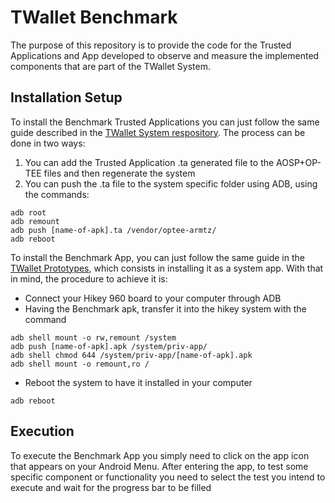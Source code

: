 # TWallet Benchmark

The purpose of this repository is to provide the code for the Trusted Applications and App developed to observe and measure the implemented components that are part of the TWallet System.

## Installation Setup

To install the Benchmark Trusted Applications you can just follow the same guide described in the [TWallet System respository][twallet_system]. The process can be done in two ways:
1. You can add the Trusted Application .ta generated file to the AOSP+OP-TEE files and then regenerate the system
2. You can push the .ta file to the system specific folder using ADB, using the commands:
```
adb root
adb remount
adb push [name-of-apk].ta /vendor/optee-armtz/
adb reboot
```

To install the Benchmark App, you can just follow the same guide in the [TWallet Prototypes][twallet_prototype], which consists in installing it as a system app. With that in mind, the procedure to achieve it is:
- Connect your Hikey 960 board to your computer through ADB
- Having the Benchmark apk, transfer it into the hikey system with the command
```
adb shell mount -o rw,remount /system
adb push [name-of-apk].apk /system/priv-app/
adb shell chmod 644 /system/priv-app/[name-of-apk].apk
adb shell mount -o remount,ro /
```
- Reboot the system to have it installed in your computer
```
adb reboot
```

## Execution

To execute the Benchmark App you simply need to click on the app icon that appears on your Android Menu. After entering the app, to test some specific component or functionality you need to select the test you intend to execute and wait for the progress bar to be filled

[twallet_system]: <https://github.com/rafagameiro/TWallet_system>
[twallet_prototype]: <https://github.com/rafagameiro/TWallet_prototypes>